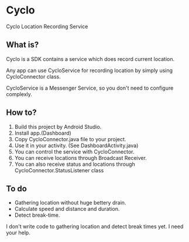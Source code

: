 Cyclo
=====

Cyclo Location Recording Service


What is?
--------

Cyclo is a SDK contains a service which does record current location.

Any app can use CycloService for recording location by simply using CycloConnector class.

CycloService is a Messenger Service, so you don't need to configure complexly.

How to?
-------

1. Build this project by Android Studio.
1. Install app.(Dashboard)
1. Copy CycloConnector.java file to your project.
1. Use it in your activity. (See DashboardActivity.java)
1. You can control the service with CycloConnector.
1. You can receive locations through Broadcast Receiver.
1. You can also receive status and locations through CycloConnector.StatusListener class

To do
-----

* Gathering location without huge bettery drain.
* Calculate speed and distance and duration.
* Detect break-time.

I don't write code to gathering location and detect break times yet.
I need your help.
